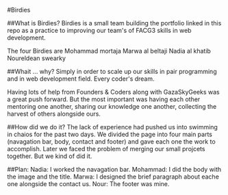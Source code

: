 #Birdies

##What is Birdies?
Birdies is a small team building the portfolio linked in this repo as a practice to improving our team's of FACG3 skills in web development.

The four Birdies are
Mohammad mortaja
Marwa al beltaji
Nadia al khatib
Noureldean swearky

##Whait ... why?
Simply in order to scale up our skills in pair programming and in web development field. Every coder's dream.

Having lots of help from Founders & Coders along with GazaSkyGeeks was a great push forward. But the most important was having each other mentoring one another, sharing our knowledge one another, collecting the harvest of others alongside ours.


##How did we do it?
The lack of experience had pushed us into swimming in chaios for the past two days. We divided the page into four main parts (navagation bar, body, contact and footer) and gave each one the work to accomplish. Later we faced the problem of merging our small projcets together. But we kind of did it.

##Plan:
Nadia: I worked the navagation bar.
Mohammad: I did the body with the image and the title.
Marwa: I designed the brief paragraph about eache one alongside the contact us.
Nour: The footer was mine.
